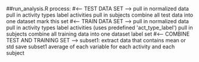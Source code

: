 ##run\_analysis.R process:
#<-- TEST DATA SET -->
pull in normalized data
pull in activity types
label activities
pull in subjects
combine all test data into one dataset
mark this set 
#<-- TRAIN DATA SET -->
pull in normalized data
pull in activity types
label activities (uses predefined 'act\_type\_label')
pull in subjects
combine all training data into one dataset
label set
#<-- COMBINE TEST AND TRAINING SET -->
subset1: extract data that contains mean or std
save subset1
average of each variable for each activity and each subject
